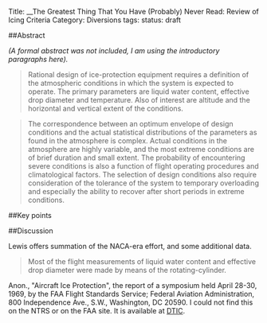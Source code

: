 Title: __The Greatest Thing That You Have (Probably) Never Read: Review of Icing Criteria
Category: Diversions
tags: 
status: draft

##Abstract

_(A formal abstract was not included, I am using the introductory paragraphs here)._

> Rational design of ice-protection equipment requires a definition of
the atmospheric conditions in which the system is expected to operate.
The primary parameters are liquid water content, effective drop diameter
and temperature. Also of interest are altitude and the horizontal and
vertical extent of the conditions.

> The correspondence between an optimum envelope of design conditions and
the actual statistical distributions of the parameters as found in the
atmosphere is complex. Actual conditions in the atmosphere are highly
variable, and the most extreme conditions are of brief duration and small
extent. The probability of encountering severe conditions is also a
function of flight operating procedures and climatological factors. The
selection of design conditions also require consideration of the tolerance
of the system to temporary overloading and especially the ability to
recover after short periods in extreme conditions.

##Key points


##Discussion


Lewis offers summation of the NACA-era effort, and some additional data.

>  Most of the flight measurements of liquid water content and effective
drop diameter were made by means of the rotating-cylinder.







[^1]:
Anon., "Aircraft Ice Protection", the report of a symposium held April 28-30, 1969, by the FAA Flight Standards Service;  Federal Aviation Administration, 800 Independence Ave., S.W., Washington, DC 20590. I could not find this on the NTRS or on the FAA site. It is available at [DTIC](https://apps.dtic.mil/sti/pdfs/AD0690469.pdf).
